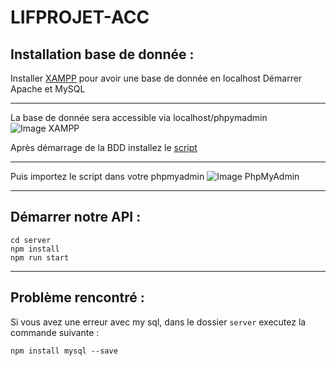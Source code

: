 # LIFPROJET-ACC

## Installation base de donnée :
Installer [XAMPP](https://www.apachefriends.org/fr/index.html) pour avoir une base de donnée en localhost
Démarrer Apache et MySQL

---

La base de donnée sera accessible via localhost/phpymadmin
![Image XAMPP](https://cdn.discordapp.com/attachments/715537719287087117/959807860987011152/unknown.png)

Après démarrage de la BDD installez le [script](https://github.com/Anh-Kiet-VO/LIFPROJET-ACC/blob/master/lifprojet.sql)

---

Puis importez le script dans votre phpmyadmin 
![Image PhpMyAdmin](https://cdn.discordapp.com/attachments/680775708997451791/968081555463479296/unknown.png)

---
## Démarrer notre API :
```
cd server
npm install
npm run start
```

---

## Problème rencontré :
Si vous avez une erreur avec my sql, dans le dossier ``server`` executez  la commande suivante :
```
npm install mysql --save
```
